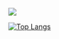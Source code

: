![](https://komarev.com/ghpvc/?username=callumgran)

[![Top Langs](https://github-readme-stats.vercel.app/api/top-langs/?username=callumgran&layout=compact&langs_count=12)](https://github.com/anuraghazra/github-readme-stats)
